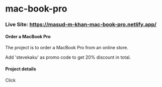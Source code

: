 # mac-book-pro
### Live Site: https://masud-m-khan-mac-book-pro.netlify.app/

#### Order a MacBook Pro

The project is to order a MacBook Pro from an online store.

Add 'stevekaku' as promo code to get 20% discount in total.

#### Project details

Click 
